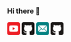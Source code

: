 ### Hi there 👋

[<img src="Images/youtube.svg" alt="drawing" width="30px"/>](https://www.youtube.com/channel/UC44p7IFHS8WK7CF3zSv38QA/)
[<img src="Images/github.svg" alt="drawing" width="30px"/>](http://https://github.com/ARKANYOTA/)
[<img src="Images/email.svg" alt="drawing" width="30px"/>](mailto:cnolan@hotmail.fr)
[<img src="Images/github.svg" alt="drawing" width="30px"/>](http://https://github.com/ARKANYOTA/)

<!--
**ARKANYOTA/ARKANYOTA** is a ✨ _special_ ✨ repository because its `README.md` (this file) appears on your GitHub profile.

Here are some ideas to get you started:

- 🔭 I’m currently working on ...
- 🌱 I’m currently learning ...
- 👯 I’m looking to collaborate on ...
- 🤔 I’m looking for help with ...
- 💬 Ask me about ...
- 📫 How to reach me: ...
- 😄 Pronouns: ...
- ⚡ Fun fact: ...
-->
